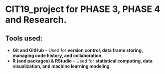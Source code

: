 # CIT19_project for PHASE 3, PHASE 4 and Research.

## Tools used:
- **Git and GitHub** – Used for **version control, data frame storing, managing code history, and collaboration**.  
- **R (and packages) & RStudio** – Used for **statistical computing, data visualization, and machine learning modeling**.